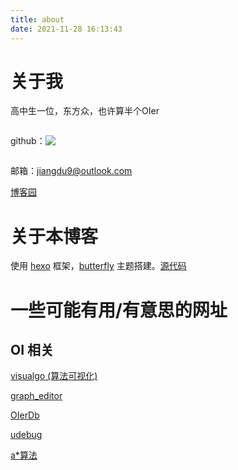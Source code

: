 ```yaml
---
title: about
date: 2021-11-28 16:13:43
---
```



# 关于我

高中生一位，东方众，也许算半个OIer

<p style="display:inline-block; vertical-align:middle;">github：</p><a style="display:inline-block; vertical-align:middle;" href="https://github.com/satorimarch" alt="null"><img src="https://img.shields.io/badge/-GitHub-181717?style=flat-square&logo=github"></a>

邮箱：jiangdu9@outlook.com

[博客园](https://www.cnblogs.com/satori-march/)

# 关于本博客

使用 [hexo](https://hexo.io/) 框架，[butterfly](https://github.com/jerryc127/hexo-theme-butterfly) 主题搭建。[源代码](https://github.com/satorimarch/satorimarch.github.io)

# 一些可能有用/有意思的网址

## OI 相关

[visualgo (算法可视化)](https://visualgo.net/en)

[graph_editor](https://csacademy.com/app/graph_editor/)

[OIerDb](https://bytew.net/OIer/)

[udebug](https://www.udebug.com/)

[a*算法](https://www.redblobgames.com/pathfinding/a-star/introduction.html)
